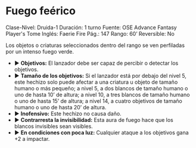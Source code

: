 # Fuego feérico

Clase-Nivel: Druida-1
Duración: 1 turno
Fuente: OSE Advance Fantasy Player's Tome
Inglés: Faerie Fire
Pág.: 147
Rango: 60’
Reversible: No

Los objetos o criaturas seleccionados dentro del rango se ven perfiladas por un intenso fuego verde. 

- ▶ **Objetivos:** El lanzador debe ser capaz de percibir o detectar los objetivos.
- ▶ **Tamaño de los objetivos:** Si el lanzador está por debajo del nivel 5, este hechizo solo puede afectar a una criatura u objeto de tamaño humano o más pequeño; a nivel 5, a dos blancos de tamaño humano o uno de hasta 10’ de altura; a nivel 10, a tres blancos de tamaño humano o uno de hasta 15’ de altura; a nivel 14, a cuatro objetivos de tamaño humano o uno de hasta 20’ de altura.
- ▶ **Inofensivo:** Este hechizo no causa daño.
- ▶ **Contrarresta la invisibilidad:** Esta aura de fuego hace que los blancos invisibles sean visibles.
- ▶ **En condiciones con poca luz:** Cualquier ataque a los objetivos gana +2 a impactar.
